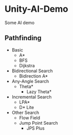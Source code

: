 # Unity-AI-Demo
Some AI demo



## Pathfinding

* Basic
  * A*
  * BFS
  * Dijkstra
* Bidirectional Search
  * Bidirection A*
* Any-Angle Search
  * Theta*
    * Lazy Theta*
* Incremental Search
  * LPA*
  * D* Lite
* Other Search
  * Flow Field
  * Jump Point Search
    - JPS Plus